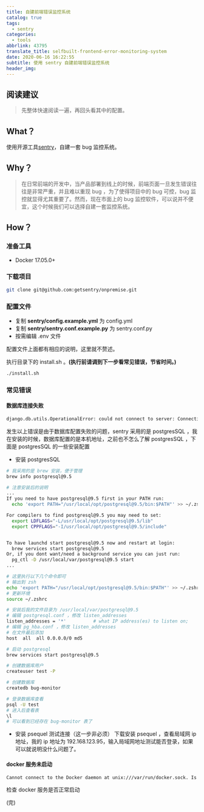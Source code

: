 ```yaml
---
title: 自建前端错误监控系统
catalog: true
tags:
  - sentry
categories:
  - tools
abbrlink: 43795
translate_title: selfbuilt-frontend-error-monitoring-system
date: 2020-06-16 16:22:55
subtitle: 使用 sentry 自建前端错误监控系统
header_img:
---
```


## 阅读建议

> 先整体快速阅读一遍，再回头看其中的配置。

## What？

使用开源工具[sentry](https://github.com/getsentry/sentry)，自建一套 bug 监控系统。

## Why？

> 在日常前端的开发中，当产品部署到线上的时候，前端页面一旦发生错误往往是非常严重，并且难以重现 bug ，为了使得项目中的 bug 可控，bug 监控就显得尤其重要了。然而，现在市面上的 bug 监控软件，可以说并不便宜，这个时候我们可以选择自建一套监控系统。

## How？

### 准备工具

- Docker 17.05.0+

### 下载项目

```bash
git clone git@github.com:getsentry/onpremise.git
```

### 配置文件

- 复制 **sentry/config.example.yml** 为 config.yml
- 复制 **sentry/sentry.conf.example.py** 为 sentry.conf.py
- 按需编辑 .env 文件

配置文件上面都有相应的说明，这里就不赘述。

执行目录下的 install.sh 。**(执行前请调到下一步看常见错误，节省时间。)**

```bash
./install.sh
```

### 常见错误

#### 数据库连接失败

```bash
django.db.utils.OperationalError: could not connect to server: Connection refused
```

发生以上错误是由于数据库配置失败的问题，sentry 采用的是 postgresSQL ，我在安装的时候，数据库配置的是本机地址，之前也不怎么了解 postgresSQL ，下面是
postgresSQL 的一些安装配置

- 安装 postgresSQL

```bash
# 我采用的是 brew 安装，便于管理
brew info postgresql@9.5

# 注意安装后的说明
...
If you need to have postgresql@9.5 first in your PATH run:
  echo 'export PATH="/usr/local/opt/postgresql@9.5/bin:$PATH"' >> ~/.zshrc

For compilers to find postgresql@9.5 you may need to set:
  export LDFLAGS="-L/usr/local/opt/postgresql@9.5/lib"
  export CPPFLAGS="-I/usr/local/opt/postgresql@9.5/include"


To have launchd start postgresql@9.5 now and restart at login:
  brew services start postgresql@9.5
Or, if you dont want/need a background service you can just run:
  pg_ctl -D /usr/local/var/postgresql@9.5 start
...

# 这里执行以下几个命令即可
# 输出到 zsh
echo 'export PATH="/usr/local/opt/postgresql@9.5/bin:$PATH"' >> ~/.zshrc
# 更新环境
source ~/.zshrc

# 安装后我的文件目录为 /usr/local/var/postgresql@9.5
# 编辑 postgresql.conf ，修改 listen_addresses
listen_addresses = '*'          # what IP address(es) to listen on;
# 编辑 pg_hba.conf ，修改 listen_addresses
# 在文件最后添加
host  all  all 0.0.0.0/0 md5

# 启动 postgresql
brew services start postgresql@9.5

# 创建数据库用户
createuser test -P

# 创建数据库
createdb bug-monitor

# 登录数据库查看
psql -U test
# 进入后查看表
\l
# 可以看到已经存在 bug-monitor 表了

```

- 安装 psequel 测试连接（这一步非必须）
  下载安装 psequel ，查看局域网 ip 地址，我的 ip 地址为 192.168.123.95，输入局域网地址测试能否登录，如果可以就说明没什么问题了。

#### docker 服务未启动

```bash
Cannot connect to the Docker daemon at unix:///var/run/docker.sock. Is the docker daemon running?
```

检查 docker 服务是否正常启动

(完)
